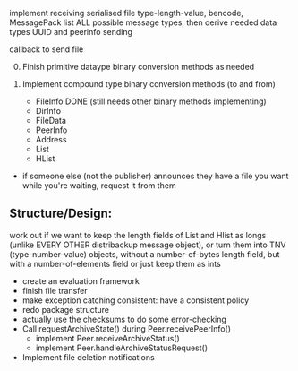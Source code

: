 implement receiving serialised file
	type-length-value, bencode, MessagePack
	list ALL possible message types, then derive needed data types
UUID and peerinfo sending

callback to send file

0. Finish primitive dataype binary conversion methods as needed

1. Implement compound type binary conversion methods (to and from)
    * FileInfo	DONE (still needs other binary methods implementing)
    * DirInfo
    * FileData	
    * PeerInfo
    * Address
    * List
    * HList

* if someone else (not the publisher) announces they have a file you want while you're waiting, request it from them

Structure/Design:
----------------

work out if we want to keep the length fields of List and Hlist as longs 
    (unlike EVERY OTHER distribackup message object),
or turn them into TNV (type-number-value) objects,
    without a number-of-bytes length field, but with a number-of-elements field
or just keep them as ints

* create an evaluation framework
* finish file transfer
* make exception catching consistent: have a consistent policy
* redo package structure
* actually use the checksums to do some error-checking
* Call requestArchiveState() during Peer.receivePeerInfo()
    - implement Peer.receiveArchiveStatus()
    - implement Peer.handleArchiveStatusRequest()
* Implement file deletion notifications    
